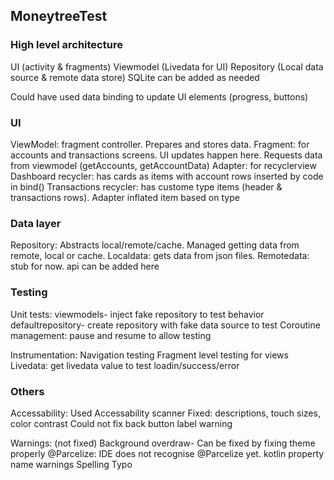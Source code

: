 ## MoneytreeTest

### High level architecture
UI (activity & fragments)
Viewmodel (Livedata for UI)
Repository (Local data source & remote data store)
SQLite can be added as needed

Could have used data binding to update UI elements (progress, buttons)


### UI
ViewModel: fragment controller. Prepares and stores data.
Fragment: for accounts and transactions screens. UI updates happen here. Requests data from viewmodel (getAccounts, getAccountData)
Adapter: for recyclerview
Dashboard recycler: has cards as items with account rows inserted by code in bind()
Transactions recycler: has custome type items (header & transactions rows). Adapter inflated item based on type

### Data layer
Repository: Abstracts local/remote/cache. Managed getting data from remote, local or cache.
Localdata: gets data from json files.
Remotedata: stub for now. api can be added here

### Testing
Unit tests:
viewmodels- inject fake repository to test behavior
defaultrepository- create repository with fake data source to test
Coroutine management: pause and resume to allow testing

Instrumentation:
Navigation testing
Fragment level testing for views
Livedata: get livedata value to test loadin/success/error


### Others
Accessability:
Used Accessability scanner
Fixed: descriptions, touch sizes, color contrast
Could not fix back button label warning

Warnings: (not fixed)
Background overdraw- Can be fixed by fixing theme properly
@Parcelize: IDE does not recognise @Parcelize yet.
kotlin property name warnings
Spelling Typo
